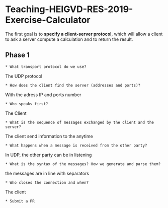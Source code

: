 # Teaching-HEIGVD-RES-2019-Exercise-Calculator
The first goal is to **specify a client-server protocol**, which will allow a client to ask a server compute a calculation and to return the result. 

## Phase 1

    * What transport protocol do we use?
The UDP protocol

    * How does the client find the server (addresses and ports)?
With the adress IP and ports number

    * Who speaks first?
The Client

    * What is the sequence of messages exchanged by the client and the server?
The client send information to the anytime

    * What happens when a message is received from the other party?
In UDP, the other party can be in listening 

    * What is the syntax of the messages? How we generate and parse them?
the messages are in line with separators
    
    * Who closes the connection and when?
The client

    * Submit a PR
